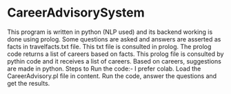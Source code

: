 # CareerAdvisorySystem
This program is written in python (NLP used) and its backend working is done using prolog. 
Some questions are asked and answers are asserted as facts in travelfacts.txt file.
This txt file is consulted in prolog. The prolog code returns a list of careers based on facts.
This prolog file is consulted by pythin code and it receives a list of careers.
Based on careers, suggestions are made in python.
Steps to Run the code:-
I prefer colab. Load the CareerAdvisory.pl file in content.
Run the code, answer the questions and get the results.
